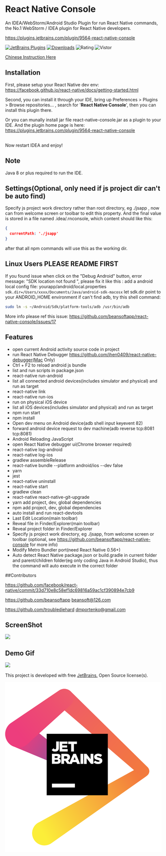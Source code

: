 # React Native Console

An IDEA/WebStorm/Android Studio Plugin for run React Native commands, the No.1 WebStorm / IDEA plugin for React Native developers.

https://plugins.jetbrains.com/plugin/9564-react-native-console 

[![JetBrains Plugins](https://img.shields.io/jetbrains/plugin/v/9564-react-native-console.svg)](https://plugins.jetbrains.com/plugin/9564-react-native-console)
[![Downloads](https://img.shields.io/jetbrains/plugin/d/9564-react-native-console.svg)](https://plugins.jetbrains.com/plugin/9564-react-native-console) ![Rating](https://img.shields.io/jetbrains/plugin/r/rating/9564)  ![Vistor](https://visitor-badge.glitch.me/badge?page_id=react-native-console)

[Chinese Instruction Here](README_CN.m)

## Installation
First, please setup your React Native dev env:
https://facebook.github.io/react-native/docs/getting-started.html

Second, you can install it through your IDE, bring up  Preferences > Plugins > Browse repositories... , search for '**React Native Console**',
then you can install this plugin there.<br/>

Or
you can munally install jar file react-native-console.jar as a plugin to your IDE. And the plugin home page is here: https://plugins.jetbrains.com/plugin/9564-react-native-console<br/><br/>

Now restart IDEA and enjoy!


## Note
Java 8 or plus required to run the IDE.<br/>

## Settings(Optional, only need if js project dir can't be auto find)
Specify js project work directory rather than root directory, eg ./jsapp , now can from welcome screen or toolbar to edit this property. And the final value is stored in a file named .idea/.rnconsole, which content should like this:

```json
{
  currentPath: './jsapp'
}
```

after that all npm commands will use this as the working dir.

## Linux Users PLEASE README FIRST

If you found issue when click on the "Debug Android" button, error message: 
 "SDK location not found ", please fix it like this :
add a android local config file:
yourapp/android/local.properties
`sdk.dir=/Users/xxxx/Documents/Java/android-sdk-macosx`
let sdk.dir point to your ANDROID_HOME environment 
if can't find adb, try this shell command:

```sh
sudo ln -s ~/Android/Sdk/platform-tools/adb /usr/bin/adb
```


More info please ref this issue:
https://github.com/beansoftapp/react-native-console/issues/17


## Features
- open current Android activity source code in project
- run React Native Debugger https://github.com/jhen0409/react-native-debugger(Mac Only)
- Ctrl + F2 to reload android js bundle
- list and run scripts in package.json
- react-native run-android
- list all connected android devices(includes simulator and physical) and run as target
- react-native link
- react-native run-ios
- run on physical iOS device
- list all iOS devices(includes simulator and physical) and run as target
- npm run start
- npm install
- Open dev menu on Android device(adb shell input keyevent 82)
- forward android device request to dev machine(adb reverse tcp:8081 tcp:8081)
- Android Reloading JavaScript
- open React Native debugger ui(Chrome browser required)
- react-native log-android
- react-native log-ios
- gradlew assembleRelease
- react-native bundle --platform android/ios --dev false
- yarn
- jest
- react-native uninstall
- react-native start
- gradlew clean
- react-native react-native-git-upgrade
- yarn add project, dev, global dependencies
- npm add project, dev, global dependencies
- auto install and run react-devtools
- Last Edit Location(main toolbar)
- Reveal file in Finder/Explorer(main toolbar)
- Reveal project folder in Finder/Explorer
- Specify js project work directory, eg ./jsapp, from welcome screen or toolbar (optional, see https://github.com/beansoftapp/react-native-console for more info)
- Modify Metro Bundler port(need React Native 0.56+)
- Auto detect React Native package.json or build.gradle in current folder and parent/children folder(eg only coding Java in Android Studio), thus the command will auto execute in the correct folder



##Contributors

https://github.com/facebook/react-native/commit/33d710e8c58ef1dc69816a59ac1cf390894e7cb9


https://github.com/beansoftapp beansoft@126.com

https://github.com/troublediehard dmportenko@gmail.com

## ScreenShot

![](https://plugins.jetbrains.com/files/9564/screenshot_17784.png)

## Demo Gif
![](https://raw.githubusercontent.com/beansoftapp/react-native-console/master/screenshot/rnconsole.gif)


This project is developed with free [JetBrains.](https://www.jetbrains.com/?from=ReactNativeConsole) Open Source license(s).
 
[![jetbrains](jetbrains.png)](https://www.jetbrains.com/?from=ReactNativeConsole)
